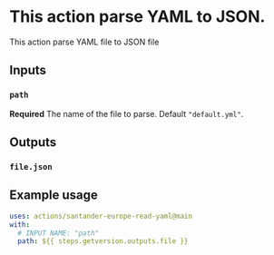 # This action parse YAML to JSON.

This action parse YAML file to JSON file

## Inputs

### `path`

**Required** The name of the file to parse. Default `"default.yml"`.

## Outputs

### `file.json`

## Example usage

```yaml
uses: actions/santander-europe-read-yaml@main
with:
  # INPUT NAME: "path"
  path: ${{ steps.getversion.outputs.file }}
```
